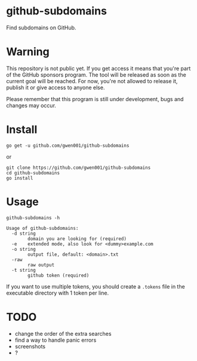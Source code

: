 # github-subdomains

Find subdomains on GitHub.


# Warning

This repository is not public yet.
If you get access it means that you're part of the GitHub sponsors program.
The tool will be released as soon as the current goal will be reached.
For now, you're not allowed to release it, publish it or give access to anyone else.

Please remember that this program is still under development, bugs and changes may occur.


# Install

```
go get -u github.com/gwen001/github-subdomains
```

or

```
git clone https://github.com/gwen001/github-subdomains
cd github-subdomains
go install
```

# Usage

```
github-subdomains -h

Usage of github-subdomains:
  -d string
    	domain you are looking for (required)
  -e	extended mode, also look for <dummy>example.com
  -o string
    	output file, default: <domain>.txt
  -raw
    	raw output
  -t string
    	github token (required)
```

If you want to use multiple tokens, you should create a `.tokens` file in the executable directory with 1 token per line.


# TODO

- change the order of the extra searches
- find a way to handle panic errors
- screenshots
- ?
